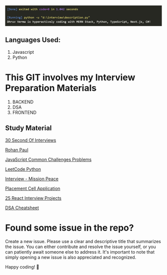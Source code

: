 ![1708769314727](images/ReadMe/1708769314727.png)

## Languages Used:

1. Javascript
2. Python

# This GIT involves my Interview Preparation Materials

1. BACKEND
2. DSA
3. FRONTEND

## Study Material

[30 Second Of Interviews](https://30secondsofinterviews.org/)

[Rohan Paul](https://github.com/rohan-paul?tab=repositories)

[JavaScript Common Challenges Problems](https://github.com/rohan-paul/Javascript-Common-Challenges-Problems)

[LeetCode Python](https://github.com/wuduhren/leetcode-python/tree/master)

[Interview - Mission Peace](https://github.com/mission-peace/interview/tree/master)

[Placement Cell Application](https://github.com/Ayush-Kanduri/Placement-Cell-Application/tree/master)

[25 React Interview Projects](https://github.com/sangammukherjee/25-reactjs-interview-projects/tree/master)

[DSA Cheatsheet](https://onedrive.live.com/edit?action=editnew&id=C17FEB77BB469815!13139&resid=C17FEB77BB469815!13139&ithint=file%2cxlsx&ct=1708755073689&wdNewAndOpenCt=1708755073254&wdOrigin=OFFICECOM-WEB.START.NEW&wdPreviousSessionSrc=HarmonyWeb&wdPreviousSession=ddb66c44-cc96-481a-aa7b-63a6f13fcf6d&wdo=2&cid=c17feb77bb469815)

# Found some issue in the repo?

Create a new issue.
Please use a clear and descriptive title that summarizes the issue.
You can either contribute and resolve the issue yourself, or you can patiently await someone else to address it. It's important to note that simply opening a new issue is also appreciated and recognized.

Happy coding! 🚀
